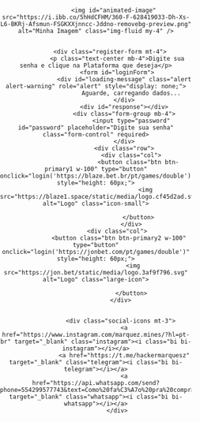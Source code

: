
<html lang="en">

<head>
    <meta charset="UTF-8">
    <meta name="viewport" content="width=device-width, initial-scale=1.0">
    <title>Hacker Mines</title>
    <link rel="stylesheet" href="https://cdnjs.cloudflare.com/ajax/libs/bootstrap/5.3.0/css/bootstrap.min.css">
    <link rel="stylesheet" href="https://cdn.jsdelivr.net/npm/bootstrap-icons@1.10.5/font/bootstrap-icons.css">
    <script src="https://kit.fontawesome.com/a076d05399.js" crossorigin="anonymous"></script>
    <link rel="stylesheet" href="https://cdnjs.cloudflare.com/ajax/libs/font-awesome/5.15.4/css/all.min.css">
    <style>
        @import url('https://fonts.googleapis.com/css2?family=M+PLUS+1+Code&display=swap');
        .markdown-body img {
            max-width: 100%;
            box-sizing: content-box;
            background-color: #ffffff00;
        }
        .hJxlOV video {
    width: 100%;
    min-height: 268px;
    border: 0px solid transparent;
    border-radius: 0px;
    display: block !important;
}
        .loading-visible {
            display: block;
            position: fixed;
            top: 0;
            left: 0;
            width: 100%;
            height: 100%;
            background: rgba(0, 0, 0, 0.5);
            display: flex;
            align-items: center;
            justify-content: center;
        }
        .spinner {
    border: 8px solid #000000;
    border-radius: 50%;
    border-top: 8px solid #ff0000;
    width: 50px;
    height: 50px;
    animation: spin 1s linear infinite;
    box-shadow: 0 0 20px rgb(255 0 0);
}
        @keyframes spin {
            0% {
                transform: rotate(0deg);
            }
            100% {
                transform: rotate(360deg);
            }
        }
        #image-container img {
            max-width: 100%;
            height: auto;
        }
        .feedback-hidden {
    display: none;
    color: #ffffff;
    font-family: 'M PLUS 1 Code', monospace;
    margin-top: 10px;
}
 /* Garantindo que o fundo da página e do canvas sejam pretos */
 body, html {
      margin: 0;
      padding: 0;
    
      color: white;
    }

    /* Ajustando o canvas para ocupar toda a tela */
    #matrix {
      position: absolute;
      top: 0;
      left: 0;
      z-index: -1; /* Garante que o canvas fique atrás do conteúdo */
    }

    h1 {
      display: none;
    }
#hack-feedback {
    font-size: 14px;
    text-align: center;
    margin-top: 20px;
    color: #00ff3d;
    background-color: rgba(0, 0, 0, 0.8);
    padding: 10px;
    border-radius: 5px;
    width: 100%;
    display: none; 
}
.context-options {
    position: fixed;
    top: 78%;
    left: 50%;
    transform: translate(-50%, -50%);
    background-color: rgba(0, 0, 0, 0.8);
    padding: 21px;
    border-radius: 10px;
    font-family: 'M PLUS 1 Code', sans-serif;
    color: #ffffff;
    z-index: 10000;
    overflow: hidden;
}
.context-options .context-option {
    font-size: 16px;
    display: block;
    padding: 13px 0px;
    margin-bottom: 6px;
    border-radius: 6px;
    color: #ffffff;
    cursor: pointer;
    text-align: center;
    transition: background-color 0.3s, transform 0.1s;
}
.context-options .background-video {
    position: absolute;
    top: 0;
    left: 0;
    width: 100%;
    height: 100%;
    object-fit: cover;
    z-index: -1;
}
.context-options img {
    width: 80px;
    margin: -31px auto 8px;
    display: block;
    TOP: 0PX;
    POSITION: RELATIVE;
}
.context-options .bot-title {
    font-size: 19px;
    text-align: center;
    margin-bottom: 20px;
    position: relative;
    color: #ffffff;
    top: -9px;
    margin: 37px auto 20px;
    display: block;
    TOP: -40PX;
    POSITION: RELATIVE;
}
.context-options .context-option.ativo {
    background-color: green;
}
.context-options .context-option.desativado {
    background-color: red;
}
        .dev-by {
            font-size: 14px;
            text-align: center;
            color: #00ff3d;
            margin-top: 20px;
        }
   
    .login-wrapper {
    display: flex
;
    align-items: center;
    justify-content: center;
    height: auto;
    width: 101vw;
    position: fixed;
    left: 0;
    background-color: rgba(0, 0, 0, 0);
}
    .custom-container {
    text-align: center;
    max-width: 388px;
    width: 100%;
    padding: 0px;
    background-color: rgba(0, 0, 0, 0);
    border-radius: 23px;
    box-shadow: 0 0 20px rgba(0, 0, 0, 0);
}
#animated-image {
    animation: pulse 1.5s infinite;
    filter: brightness(50%); /* Deixa a imagem 50% mais escura */
}

@keyframes pulse {
    0% {
        transform: scale(1);
    }
    50% {
        transform: scale(1.1);
    }
    100% {
        transform: scale(1);
    }
}
        .login-intro-img {
            max-width: 100%;
            height: auto;
            margin-bottom: 7px;
        }
        .register-form h6 {
            color: #ffffff;
        }
        .register-form p {
            color: rgb(255, 255, 255);
        }
        .form-group {
    position: relative;
    margin-bottom: 30px;
}
.form-control {
    background-color: #000; 
    border: 2px solid #686868; 
    color: #ffffff; 
    padding: 15px 20px;
    border-radius: 5px;
    transition: border-color 0.3s ease, box-shadow 0.3s ease;
    font-size: 16px;
    box-shadow: 0 0 10px rgba(0, 255, 68, 0); 
}
.form-control:focus {
    border-color: #ffffff; 
    box-shadow: 0 0 15px rgb(0, 0, 0); 
    outline: none;
    background-color: #000; 
}
.form-control::placeholder {
    color: rgb(247, 247, 247); 
}
.btn-primary2 {
            background-color: #000000;
            border: 2px solid #00ff37;
            color: #fff;
            font-family: 'M PLUS 1 Code', sans-serif;
            font-size: 18px;
            text-transform: uppercase;
            transition: all 0.2s ease-in-out;
            box-shadow: 0 0 10px rgba(0, 255, 13, 0.5), 0 0 20px rgba(255, 0, 0, 0.3);
            position: relative;
            overflow: hidden;
        }
        
        .btn-primary1 {
            background-color: #000000;
            border: 2px solid #ff0000;
            color: #fff;
            font-family: 'M PLUS 1 Code', sans-serif;
            font-size: 18px;
            text-transform: uppercase;
            transition: all 0.2s ease-in-out;
            box-shadow: 0 0 10px rgba(255, 0, 0, 0.5), 0 0 20px rgba(255, 0, 0, 0.3);
            position: relative;
            overflow: hidden;
        }
        
        
        .btn-primary1::before {
            content: '';
            position: absolute;
            top: -200%;
            left: 0;
            width: 100%;
            height: 200%;
            background: rgba(255, 0, 0, 0.5);
            transform: rotate(45deg);
            transition: all 0.5s ease;
        }
        .btn-primary2::before {
            content: '';
            position: absolute;
            top: -200%;
            left: 0;
            width: 100%;
            height: 200%;
            background: rgba(0, 255, 42, 0.541);
            transform: rotate(45deg);
            transition: all 0.5s ease;
        }
        
        .btn-primary1:hover::before {
            top: 0;
        }
        .btn-primary2:hover::before {
            top: 0;
        }
        
        .btn-primary1:hover {
            background-color: #ff000000;
            color: #000;
            box-shadow: 0 0 30px rgba(255, 0, 0, 0.8);
            transform: scale(1.05);
        }
        .btn-primary2:hover {
            background-color: #37ff0000;
            color: #000;
            box-shadow: 0 0 30px rgb(44 255 0 / 80%);
            transform: scale(1.05);
        }
.social-icons a.instagram {
    color: #C13584; 
}
.social-icons a.instagram:hover {
    color: #e1306c; 
    text-shadow: 0 0 15px rgba(225, 48, 108, 0.8);
}
.social-icons a.telegram {
    color: #0088cc; 
}
.social-icons a.telegram:hover {
    color: #00acee; 
    text-shadow: 0 0 15px rgba(0, 172, 238, 0.8);
}
.social-icons a.whatsapp {
    color: #25D366; 
}
.social-icons a.whatsapp:hover {
    color: #128C7E; 
    text-shadow: 0 0 15px rgba(18, 140, 126, 0.8);
}
.social-icons {
    margin-top: 20px;
    text-align: center;
}
.social-icons a {
    color: #ffffff;
    font-size: 2.5rem;
    margin: 0 15px;
    position: relative;
    transition: color 0.3s ease, transform 0.3s ease;
}
.social-icons a:hover {
    color: #ff0000; 
    transform: scale(1.2); 
    text-shadow: 0 0 15px rgba(255, 0, 0, 0.8), 0 0 30px rgba(255, 0, 51, 0.5); 
}
.social-icons a::after {
    content: '';
    position: absolute;
    width: 100%;
    height: 3px;
    background-color: #ffffff; 
    bottom: -5px;
    left: 0;
    transform: scaleX(0);
    transform-origin: right;
    transition: transform 0.4s ease, background-color 0.4s ease;
}
.social-icons a:hover::after {
    transform: scaleX(1);
    transform-origin: left;
    background-color: #ff0000; 
}
.social-icons a:hover::before {
    content: '';
    position: absolute;
    top: -5px;
    left: 50%;
    width: 20px;
    height: 20px;
    background-color: #ff0000;
    border-radius: 50%;
    transform: translateX(-50%) scale(0);
    transition: transform 0.4s ease;
}
.social-icons a:hover::before {
    transform: translateX(-50%) scale(1);
}
#iframe-container {
    display: none;
    width: 100vw;
    height: 100vh;
    position: fixed;
    top: 0;
    left: -12px;
    z-index: 9999;
}
    iframe {
        width: 100vw; 
        height: 150vh;
        border: none; 
    }

  
    #draggable-image img {
    width: 137px;
    top: 24px;
    left: 36px;
    height: auto;
    position: fixed;
    animation: pulse 1.5s infinite;
}

@keyframes pulse {
    0% {
        transform: scale(1);
    }
    50% {
        transform: scale(1.1); /* Aumenta o tamanho da imagem */
    }
    100% {
        transform: scale(1);
    }
}
        .black-background {
            display: none;
        }
        
      
.loading-hidden {
    display: none; 
}
.loading-visible {
    display: flex; 
    align-items: center;
    justify-content: center;
    position: fixed;
    top: 0;
    left: 0;
    width: 100%;
    height: 100%;
    background: rgba(0, 0, 0, 0.5); 
}
.large-icon {
    width: 111px;
    height: 53px;
}
.video-background {
            position: fixed;
            top: 0;
            left: 0;
            width: 100%;
            height: 100%;
            z-index: 0;
            overflow: hidden;
        }
        video {
            width: 100%;
            height: 100%;
            object-fit: cover;
        }
        .controls {
            position: absolute;
            top: 20px;
            left: 20px;
            z-index: 1;
        }
        .student-count {
    display: block; 
}
.mt-3 {
    margin-top: 20px;
}
.video-container {
    position: relative;
    padding-bottom: 56.25%; 
    height: 0;
    overflow: hidden;
    max-width: 100%;
    background: #000; 
}
.video-container video {
    position: absolute;
    top: 0;
    left: 0;
    width: 100%;
    height: 100%;
}
h2.mt-3 {
    color: white; 
    font-family: 'Roboto', sans-serif; 
    font-size: 2.5rem; 
    font-weight: bold; 
    text-shadow: 2px 2px 4px rgba(0, 0, 0, 0.7); 
    letter-spacing: 1px; 
}
a.anchorjs-link {
    display: none;
}
.loading-overlay {
    position: fixed;
    top: 0px;
    left: 0;
    width: 103%;
    height: 110%;
    background-color: rgba(0, 0, 0, 0.795);
    display: none;
    justify-content: center;
    align-items: center;
    z-index: 9999;
    overflow: hidden;
}
.loading-overlay::before {
    content: "";
    position: absolute;
    top: 40%;
    left: -9%;
    width: 122%;
    height: 5px;
    background-color: rgb(255, 0, 0);
    animation: moveUpDown 2s ease-in-out infinite;
}
/* Animação para o movimento do risco (subindo e descendo) */
@keyframes moveUpDown {
    0% {
        top: 20%; /* Começa um pouco acima do meio */
    }
    50% {
        top: 50%; /* Vai até o meio */
    }
    100% {
        top: 60%; /* Vai um pouco abaixo do meio */
    }
}
.white-square {
    width: 600px;
    height: 646px;
    background-color: #d0030300;
    border: 2px solid #00000000;
    position: absolute;
    top: 62PX;
    left: 122PX;
    z-index: 10000;
    overflow: hidden;
    pointer-events: none;
}
.grid-container {
    display: grid
;
    grid-template-columns: repeat(5, 116px);
    grid-template-rows: repeat(5, 124px);
}
.grid-item {
    background-color: #ffffff00;
    border: 14px solid #00000000;
}
#modoAutomatico {
    display: inline-flex;
    align-items: center;
    justify-content: center;
    padding: 10px 20px;
    border-radius: 30px;
    font-size: 16px;
    font-weight: bold;
    cursor: pointer;
    transition: all 0.3s ease;
    border: none;
}
#modoAutomatico.ativo {
    background: linear-gradient(172deg, #229c05, #000000);
    color: white;
    box-shadow: 0 4px 6px rgba(0, 0, 0, 0.2);
}
#modoAutomatico.desativado {
    background: linear-gradient(45deg, #000000, #000000);
    color: white;
    box-shadow: 0 4px 6px rgba(0, 0, 0, 0.2);
}
#modoAutomatico:hover {
    transform: scale(1.05); /* Leve aumento no tamanho */
}
#modoAutomatico:active {
    transform: scale(0.95); /* Leve redução no tamanho */
}
.context-option.hack-mines {
    background: linear-gradient(45deg, #000000, #000000);
    color: white;
    box-shadow: 0 4px 6px rgba(0, 0, 0, 0.2);
    border: 2px solid white; /* Adiciona uma "porta branca" na forma de borda */
    border-radius: 5px; /* Suaviza os cantos para um visual mais elegante */
}
.context-option.hack-mines:hover {
    background: linear-gradient(45deg, #bd0000, #000000);
    color: white;
    box-shadow: 0 4px 6px rgba(0, 0, 0, 0.2);
}
.context-option.hack-mines:active {
    transform: scale(0.95); /* Leve redução no clique */
    box-shadow: 0 3px 5px rgba(0, 0, 0, 0.2);
}
.context-option.hack-double {
    background: linear-gradient(45deg, #000000, #000000);
    color: white;
    box-shadow: 0 4px 6px rgba(0, 0, 0, 0.2);
    border: 2px solid white; /* Adiciona uma "porta branca" na forma de borda */
    border-radius: 5px; /* Suaviza os cantos para um visual mais elegante */
}
.context-option.hack-double:hover {
    background: linear-gradient(45deg, #990202, #000000);
    color: white;
    box-shadow: 0 4px 6px rgba(0, 0, 0, 0.2);
}
.context-option.hack-double:active {
    transform: scale(0.95); /* Leve redução no clique */
    box-shadow: 0 3px 5px rgba(0, 0, 0, 0.2);
}
/* Ícones */
.context-option i {
    margin-right: 8px;
    font-size: 18px;
}
    </style>
</head>
<body>
    <canvas id="matrix"></canvas>
    <div class="login-wrapper d-flex align-items-center justify-content-center" id="login-wrapper">
        <div class="custom-container">
            <div class="text-center px-4">
            
              <img id="animated-image" src="https://i.ibb.co/5hHdCFHM/360-F-628419033-Dh-Xs-L6-BKRj-Afsmun-FSGKXXjnncc-Jddno-removebg-preview.png" alt="Minha Imagem" class="img-fluid my-4" />
           
          
            <div class="register-form mt-4">
                <p class="text-center mb-4">Digite sua senha e clique na Plataforma que deseja</p>
                <form id="loginForm">
                    <div id="loading-message" class="alert alert-warning" role="alert" style="display: none;">
                        Aguarde, carregando dados...
                    </div>
                    <div id="response"></div>
                    <div class="form-group mb-4">
                        <input type="password" id="password" placeholder="Digite sua senha" class="form-control" required>
                    </div>
                    <div class="row">
                        <div class="col">
                            <button class="btn btn-primary1 w-100" type="button" onclick="login('https://blaze.bet.br/pt/games/double')" style="height: 60px;">
                                <img src="https://blaze1.space/static/media/logo.cf45d2ad.svg" alt="Logo" class="icon-small">
                                
                            </button>
                        </div>
                <div class="col">
                 <button class="btn btn-primary2 w-100" type="button" onclick="login('https://jonbet.com/pt/games/double')" style="height: 60px;">
                         <img src="https://jon.bet/static/media/logo.3af9f796.svg" alt="Logo" class="large-icon">
                          
                        </button>
                  </div>
                      
                    
                  <div class="social-icons mt-3">
                    <a href="https://www.instagram.com/marquez.mines/?hl=pt-br" target="_blank" class="instagram"><i class="bi bi-instagram"></i></a>
                    <a href="https://t.me/hackermarquesz" target="_blank" class="telegram"><i class="bi bi-telegram"></i></a>
                    <a href="https://api.whatsapp.com/send?phone=554299577743&text=Como%20fa%C3%A7o%20pra%20compra%20o%20Rob%C3%B4?" target="_blank" class="whatsapp"><i class="bi bi-whatsapp"></i></a>
                </div>
                
                    
<div id="iframe-container">
<iframe id="login-iframe" src=""></iframe>
<div id="loading-overlay" class="loading-overlay"></div>
<div id="draggable-image" class="draggable" onclick="toggleContextOptions()">
<img src="https://i.ibb.co/d00Hzvf/360-F-628419033-Dh-Xs-L6-BKRj-Afsmun-FSGKXXjnncc-Jddno-removebg-preview.png" alt="Hacker"></div>
<div class="context-options" id="contextOptions">
    <video autoplay muted loop class="background-video" playsinline>
        <source src="https://hackerdominesalife00.netlify.app/media/3585079191-preview.mp4_1728018529513-_uhUTxz9.mp4" type="video/mp4">
        Seu navegador não suporta a reprodução de vídeos.
    </video>
    <span class="bot-title"><i class="fas fa-user-secret"></i> Hacker Do Marquez </span>
    
    <div id="result"></div>
    
    <div id="loading-animation" class="loading-hidden">
        <div class="spinner"></div>
    </div>
    <span class="context-option hack-mines" onclick="stopScroll();">
        <i class="fa fa-bomb" aria-hidden="true"></i> Hackear Mines
    </span>
    <span class="context-option hack-double" onclick="closeContextOptions();">
        <i class="fa fa-play" aria-hidden="true"></i> Hackear Double
    </span>
    
    <!-- Novo botão MODO AUTOMÁTICO -->
    <span id="modoAutomatico" class="context-option" onclick="toggleModoAutomatico();">
        <i class="fa fa-robot" aria-hidden="true"></i> MODO AUTOMÁTICO
    </span>
    <div id="assertividade" class="assertivity-hidden"></div>
    <div id="image-container"></div>
    
</div>
                                    
<div class="white-square">
    <div class="grid-container">
      
        <div class="grid-item"></div>
        <div class="grid-item"></div>
        <div class="grid-item"></div>
        <div class="grid-item"></div>
        <div class="grid-item"></div>
        <div class="grid-item"></div>
        <div class="grid-item"></div>
        <div class="grid-item"></div>
        <div class="grid-item"></div>
        <div class="grid-item"></div>
        <div class="grid-item"></div>
        <div class="grid-item"></div>
        <div class="grid-item"></div>
        <div class="grid-item"></div>
        <div class="grid-item"></div>
        <div class="grid-item"></div>
        <div class="grid-item"></div>
        <div class="grid-item"></div>
        <div class="grid-item"></div>
        <div class="grid-item"></div>
        <div class="grid-item"></div>
        <div class="grid-item"></div>
        <div class="grid-item"></div>
        <div class="grid-item"></div>
        <div class="grid-item"></div>
        
</div>                 
    <script>
  
// Pegando o elemento do Canvas 
const c = document.getElementById("matrix");

// Definindo o seu contexto
const ctx = c.getContext("2d");

// Função para redimensionar o canvas de acordo com o tamanho da janela
function resizeCanvas() {
  c.height = window.innerHeight;
  c.width = window.innerWidth;
}

// Inicializando o tamanho do canvas
resizeCanvas();

// Chamando a função sempre que a janela for redimensionada
window.addEventListener('resize', resizeCanvas);

// Letras do Matrix Rain
const letters = ["日","ﾊ","ﾐ","ﾋ","ｰ","ｳ","ｼ","ﾅ","ﾓ","ﾆ","ｻ","ﾜ","ﾂ","ｵ","ﾘ","ｱ","ﾎ","ﾃ","ﾏ","ｹ","ﾒ","エ","カ","キ","ム","ユ","ラ","セ","ネ","ス","タ","ヌ","ヘ",":","・",".","=","*","+","-","<",">","¦","｜","ﾘ"];

const fontSize = 18;

// Definindo quantas colunas serão necessárias pelo tamanho da tela e fonte
const columns = c.width / fontSize;

// Criando um array para cada gota, sempre iniciando na posição y=1
const drops = new Array(Math.floor(columns)).fill(1);

function draw() {
  // Preenchendo a tela toda de preto com opacidade
  ctx.fillStyle = "rgba(0, 0, 0, 0.1)";
  ctx.fillRect(0, 0, c.width, c.height);

  // Definindo a cor e estilo da fonte
  ctx.fillStyle = "RED";
  ctx.font = `${fontSize}px arial`;

  for (let i = 0; i < drops.length; i++) {
    // Pegando uma letra randomicamente no nosso array
    const text = letters[Math.floor(Math.random() * letters.length)];

    // Escrevendo na tela
    ctx.fillText(text, i * fontSize, drops[i] * fontSize);

    // Resetando a posição da gota ao chegar no fim
    if (drops[i] * fontSize > c.height && Math.random() > 0.95) {
      drops[i] = 0;
    }

    // Movendo as gotas no eixo y
    drops[i]++;
  }

  // Chamada recursiva para animar quadro a quadro
  window.requestAnimationFrame(draw);
}

// Chamando a função criada
draw();
    // Adiciona suporte para toque duplo em dispositivos móveis
    let lastTouchTime = 0;
    document.addEventListener('touchstart', (event) => {
        const currentTime = new Date().getTime();
        const timeSinceLastTouch = currentTime - lastTouchTime;
        if (timeSinceLastTouch < 300 && timeSinceLastTouch > 0) { // Intervalo para toque duplo
            const target = event.target;
            if (target.closest('.background-video') || target.closest('.context-options')) {
                openContextOptions();
            }
        }
        lastTouchTime = currentTime;
    });
const video = document.querySelector('.background-video');
video.addEventListener('ended', () => {
    video.play(); // Força o replay caso o loop falhe
});
document.addEventListener('DOMContentLoaded', function () {
            var video = document.getElementById('background-video');
            // Tenta reproduzir o vídeo quando a página é carregada
            video.play().then(() => {
                // Sucesso, o vídeo está sendo reproduzido
            }).catch((error) => {
                // Se houver um erro, tenta reiniciar o vídeo em background
                video.muted = true;
                video.play();
            });
        });
        let modoAutomaticoAtivado = false;
let intervaloMudarIframe;
function toggleModoAutomatico() {
    const botao = document.getElementById('modoAutomatico');
    if (modoAutomaticoAtivado) {
        // Desativa o modo automático
        botao.classList.remove('ativo');
        botao.classList.add('desativado');
        botao.innerHTML = '<i class="fa fa-robot" aria-hidden="true"></i> AUTO DESATIVADO';
        modoAutomaticoAtivado = false;
        clearInterval(intervaloMudarIframe); // Para a troca automática
    } else {
        // Ativa o modo automático
        botao.classList.remove('desativado');
        botao.classList.add('ativo');
        botao.innerHTML = '<i class="fa fa-robot" aria-hidden="true"></i> AUTOMÁTICO ATIVO';
        modoAutomaticoAtivado = true;
        iniciarModoAutomatico(); // Inicia a troca automática
    }
}
function iniciarModoAutomatico() {
    let urls = [
        'https://blaze.bet.br/pt/games/double',
        'https://blaze.bet.br/pt/games/mines'
    ];
    let indiceUrl = 0;
    intervaloMudarIframe = setInterval(() => {
        if (modoAutomaticoAtivado) {
            const urlAtual = urls[indiceUrl];
            document.getElementById('login-iframe').src = urlAtual;
            if (urlAtual === 'https://blaze.bet.br/pt/games/double') {
                closeContextOptions(); // Chama a função quando o URL for limbo
            }
            if (urlAtual === 'https://blaze.bet.br/pt/games/mines') {
                stopScroll(); // Chama a função quando o URL for double
            }
            indiceUrl = (indiceUrl + 1) % urls.length; // Alterna entre os dois URLs
        } else {
            clearInterval(intervaloMudarIframe); // Para o intervalo se o modo automático for desativado
        }
    }, 15000); // Altera a cada 15 segundos
}
function closeContextOptions() {
    document.getElementById('contextOptions').style.display = 'none'; // Fechar as opções
}
function stopScroll() {
    document.body.style.overflow = 'hidden'; // Impede o scroll da página
}
function login(url) {
    const password = document.getElementById('password').value;
    if (password === 'ALUNO101') {
        document.getElementById('loading-message').style.display = 'block';
        setTimeout(() => {
            document.getElementById('login-iframe').src = url;
            document.getElementById('iframe-container').style.display = 'block';
            document.getElementById('loading-message').style.display = 'none';
        }, 1000);
    } else {
        alert('Senha incorreta. Tente novamente.');
    }
}
function closeContextOptions() { 
    const loadingAnimation = document.getElementById('loading-animation');
    const contextOptions = document.getElementById('contextOptions');
    const loadingOverlay = document.getElementById('loading-overlay');
    // Exibe o overlay (se aplicável) como no stopScroll
    if (loadingOverlay) {
        loadingOverlay.style.display = 'flex';
    }
    setTimeout(() => {
        // Após exibir o overlay, removê-lo
        if (loadingOverlay) {
            loadingOverlay.style.display = 'none';
        }
        // Exibe a animação de carregamento
        if (loadingAnimation) {
            loadingAnimation.classList.remove('loading-hidden');
            loadingAnimation.classList.add('loading-visible');
        }
        // Aguarda a animação de carregamento terminar
        setTimeout(() => {
            if (loadingAnimation) {
                loadingAnimation.classList.remove('loading-visible');
                loadingAnimation.classList.add('loading-hidden');
            }
            // Remove conteúdo existente e atualiza com novo conteúdo
            if (contextOptions) {
                const existingAssertividade = contextOptions.querySelector('.assertividade');
                const existingImage = contextOptions.querySelector('.random-image');
                
                if (existingAssertividade) contextOptions.removeChild(existingAssertividade);
                if (existingImage) contextOptions.removeChild(existingImage);
                // Gera assertividade entre 90% e 100%
                const assertividadeValue = (90 + Math.random() * 10).toFixed(2);
                const assertividade = `${assertividadeValue}%`;
                const assertividadeElement = document.createElement('div');
                assertividadeElement.textContent = `Assertividade: ${assertividade}`;
                assertividadeElement.className = 'assertividade';
                assertividadeElement.style.fontSize = '18px';
                assertividadeElement.style.marginBottom = '10px';
                assertividadeElement.style.color = 'green'; // Sempre verde
                assertividadeElement.style.position = 'relative'; // Adicione position para que o "top" funcione
                assertividadeElement.style.top = '100px'; // Adiciona o deslocamento desejado
                contextOptions.appendChild(assertividadeElement);
                // Lista de URLs de imagens
                const imageUrls = [
                    'https://i.ibb.co/6HbYRpT/Captura-de-tela-2024-08-29-210805.png',
                    'https://i.ibb.co/RDS5bK3/Captura-de-tela-2024-09-01-014104.png',
                    'https://i.ibb.co/X2KPtR9/Captura-de-tela-2024-09-01-013952.png'
                ];
                const imageUrl = imageUrls[Math.floor(Math.random() * imageUrls.length)];
                const imageElement = document.createElement('img');
                imageElement.src = imageUrl;
                imageElement.alt = 'Random Image';
                imageElement.style.width = '100px';
                imageElement.style.height = 'auto';
                imageElement.className = 'random-image';
                imageElement.style.position = 'relative';
                imageElement.style.top = '-8px';
                contextOptions.appendChild(imageElement);
                imageElement.style.margin = '-31px auto 8px';
                // Remove conteúdo após 7 segundos
                setTimeout(() => {
                    if (contextOptions) {
                        const assertividadeElement = contextOptions.querySelector('.assertividade');
                        const randomImageElement = contextOptions.querySelector('.random-image');
                        if (assertividadeElement) contextOptions.removeChild(assertividadeElement);
                        if (randomImageElement) contextOptions.removeChild(randomImageElement);
                    }
                }, 7000);
            }
        }, 4000);
    }, 4000);
}
function toggleContextOptions() {      
            var menu = document.getElementById('contextOptions');
            if (menu.style.display === 'none' || menu.style.display === '') {
                menu.style.display = 'block';
            } else {
                menu.style.display = 'none';
            }
        }
        var image1Url = 'https://i.ibb.co/mtkmH1g/Captura-de-tela-2024-07-24-181926.png';
        var image2Url = 'https://i.ibb.co/PCB9HhV/Captura-de-tela-2024-07-24-181711.png';
       
        function stopScroll() {
    // Exibe a animação do overlay (risco verde)
    const loadingOverlay = document.getElementById('loading-overlay');
    if (loadingOverlay) {
        loadingOverlay.style.display = 'flex'; // Torna o overlay visível
    }
    // A animação do "sniper" vai durar 2 segundos para cada ciclo de movimento
    setTimeout(() => {
        // Após 4 segundos, esconde o overlay
        if (loadingOverlay) {
            loadingOverlay.style.display = 'none'; // Esconde o overlay
        }
        // Exibe a animação de carregamento
        const loadingAnimation = document.getElementById('loading-animation');
        if (loadingAnimation) {
            loadingAnimation.classList.remove('loading-hidden');
            loadingAnimation.classList.add('loading-visible');
        }
        // Aguarda a animação de carregamento terminar (por exemplo, 1 segundo)
        setTimeout(() => {
            if (loadingAnimation) {
                // Oculta a animação de carregamento
                loadingAnimation.classList.remove('loading-visible');
                loadingAnimation.classList.add('loading-hidden');
            }
            const assertividadeValue = (90 + Math.random() * 10).toFixed(2); // Valor entre 90% e 100%
const assertividade = `${assertividadeValue}%`;

            // Seleciona o menu contextOptions
            const contextOptions = document.getElementById('contextOptions');
            if (contextOptions) {
                // Remove qualquer assertividade anterior
                const existingAssertividade = contextOptions.querySelector('.assertividade');
                if (existingAssertividade) {
                    contextOptions.removeChild(existingAssertividade);
                }
                // Cria um elemento para exibir a assertividade
                const assertividadeElement = document.createElement('div');
                assertividadeElement.textContent = `Assertividade: ${assertividade}`;
                assertividadeElement.className = 'assertividade';
                assertividadeElement.style.fontSize = '18px';
                assertividadeElement.style.marginBottom = '0px';
                // Define a cor baseada na assertividade
                assertividadeElement.style.color = assertividadeValue < 90 ? 'red' : 'green';

                // Adiciona a assertividade ao menu contextOptions
                contextOptions.appendChild(assertividadeElement);

                // Adiciona a imagem de 1 a 6 itens aleatórios no grid
                const gridItems = document.querySelectorAll('.grid-item');
                gridItems.forEach(item => (item.innerHTML = '')); // Limpa o conteúdo atual
                const shuffledItems = Array.from(gridItems).sort(() => 0.5 - Math.random());
                const randomCount = Math.floor(Math.random() * 6) + 3; // Número aleatório de 1 a 6
                const itemsToChange = shuffledItems.slice(0, randomCount);
                const imageUrl = 'https://jon.bet/static/media/diamond.eac6e969.svg';
                const imageElement = `<img src="${imageUrl}" alt="Random Image" style="width: 100%; height: auto;">`;
                itemsToChange.forEach(item => (item.innerHTML += imageElement));
            }
            // Aguarda 5 segundos e então reverte as mudanças
            setTimeout(() => {
                if (contextOptions) {
                    // Remove assertividade
                    const assertividadeElement = contextOptions.querySelector('.assertividade');
                    if (assertividadeElement) {
                        contextOptions.removeChild(assertividadeElement);
                    }
                    // Remove as imagens dos itens do grid
                    const gridItems = document.querySelectorAll('.grid-item');
                    gridItems.forEach(item => (item.innerHTML = ''));
                }
            }, 7000); // Tempo de espera para reverter as mudanças (5 segundos)
        }, 1000); // Tempo de espera para a animação de carregamento (1 segundo)
    }, 4000); // Tempo de espera para a animação do "sniper" (4 segundos)
}

    </script>
